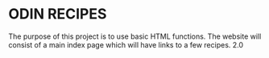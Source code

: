 # ODIN RECIPES
The purpose of this project is to use basic HTML functions. 
The website will consist of a main index page which will have links to a few recipes. 2.0